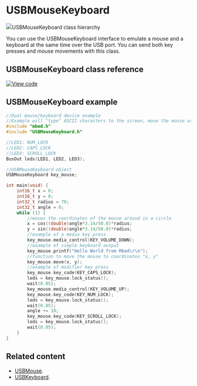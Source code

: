 # USBMouseKeyboard

<span class="images">![](https://os.mbed.com/docs/mbed-os/v5.15/mbed-os-api-doxy/class_u_s_b_mouse_keyboard.png)<span>USBMouseKeyboard class hierarchy</span></span>

You can use the USBMouseKeyboard interface to emulate a mouse and a keyboard at the same time over the USB port. You can send both key presses and mouse movements with this class.

## USBMouseKeyboard class reference

[![View code](https://www.mbed.com/embed/?type=library)](https://os.mbed.com/docs/mbed-os/v5.15/mbed-os-api-doxy/class_u_s_b_mouse_keyboard.html)

## USBMouseKeyboard example

```C++ TODO
//Dual mouse/keyboard device example
//Example will "type" ASCII characters to the screen, move the mouse around in a circle, and assert various media and modifier keys
#include "mbed.h"
#include "USBMouseKeyboard.h"

//LED1: NUM_LOCK
//LED2: CAPS_LOCK
//LED3: SCROLL_LOCK
BusOut leds(LED1, LED2, LED3);

//USBMouseKeyboard object
USBMouseKeyboard key_mouse;

int main(void) {
    int16_t x = 0;
    int16_t y = 0;
    int32_t radius = 70;
    int32_t angle = 0;
    while (1) {
        //moves the coordinates of the mouse around in a circle
        x = cos((double)angle*3.14/50.0)*radius;
        y = sin((double)angle*3.14/50.0)*radius;
        //example of a media key press
        key_mouse.media_control(KEY_VOLUME_DOWN);
        //example of simple keyboard output
        key_mouse.printf("Hello World from Mbed\r\n");
        //function to move the mouse to coordinates "x, y"
        key_mouse.move(x, y);
        //example of modifier key press
        key_mouse.key_code(KEY_CAPS_LOCK);
        leds = key_mouse.lock_status();
        wait(0.05);
        key_mouse.media_control(KEY_VOLUME_UP);
        key_mouse.key_code(KEY_NUM_LOCK);
        leds = key_mouse.lock_status();
        wait(0.05);
        angle += 10;
        key_mouse.key_code(KEY_SCROLL_LOCK);
        leds = key_mouse.lock_status();
        wait(0.05);
    }
}

```

## Related content

- [USBMouse](../apis/usbmouse.html).
- [USBKeyboard](../apis/usbkeyboard.html).
